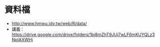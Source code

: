 # 資料檔
- http://www.hmwu.idv.tw/web/R/data/
- 講義：https://drive.google.com/drive/folders/1bj8mZhT9JUj7wLF6mKUYQLz3NplAXWHj
